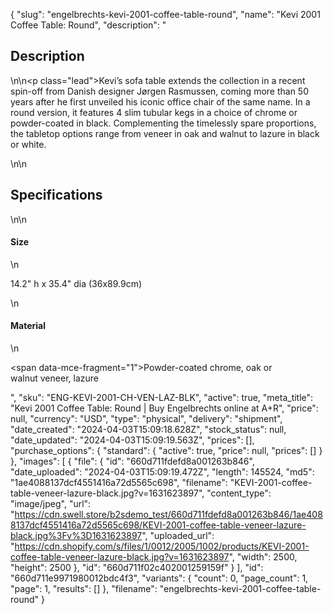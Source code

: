 {
  "slug": "engelbrechts-kevi-2001-coffee-table-round",
  "name": "Kevi 2001 Coffee Table: Round",
  "description": "<h2>Description</h2>\n<!-- split -->\n<p class=\"lead\">Kevi’s sofa table extends the collection in a recent spin-off from Danish designer Jørgen Rasmussen, coming more than 50 years after he first unveiled his iconic office chair of the same name. In a round version, it features 4 slim tubular kegs in a choice of chrome or powder-coated in black. Complementing the timelessly spare proportions, the tabletop options range from veneer in oak and walnut to lazure in black or white. </p>\n<!-- split -->\n<h2>Specifications</h2>\n<!-- split -->\n<h4>Size</h4>\n<p>14.2\" h x 35.4\" dia (36x89.9cm)</p>\n<h4>Material</h4>\n<p><span data-mce-fragment=\"1\">Powder-coated c</span>hrome, oak or walnut veneer, lazure</p>",
  "sku": "ENG-KEVI-2001-CH-VEN-LAZ-BLK",
  "active": true,
  "meta_title": "Kevi 2001 Coffee Table: Round | Buy Engelbrechts online at A+R",
  "price": null,
  "currency": "USD",
  "type": "physical",
  "delivery": "shipment",
  "date_created": "2024-04-03T15:09:18.628Z",
  "stock_status": null,
  "date_updated": "2024-04-03T15:09:19.563Z",
  "prices": [],
  "purchase_options": {
    "standard": {
      "active": true,
      "price": null,
      "prices": []
    }
  },
  "images": [
    {
      "file": {
        "id": "660d711fdefd8a001263b846",
        "date_uploaded": "2024-04-03T15:09:19.472Z",
        "length": 145524,
        "md5": "1ae4088137dcf4551416a72d5565c698",
        "filename": "KEVI-2001-coffee-table-veneer-lazure-black.jpg?v=1631623897",
        "content_type": "image/jpeg",
        "url": "https://cdn.swell.store/b2sdemo_test/660d711fdefd8a001263b846/1ae4088137dcf4551416a72d5565c698/KEVI-2001-coffee-table-veneer-lazure-black.jpg%3Fv%3D1631623897",
        "uploaded_url": "https://cdn.shopify.com/s/files/1/0012/2005/1002/products/KEVI-2001-coffee-table-veneer-lazure-black.jpg?v=1631623897",
        "width": 2500,
        "height": 2500
      },
      "id": "660d711f02c402001259159f"
    }
  ],
  "id": "660d711e9971980012bdc4f3",
  "variants": {
    "count": 0,
    "page_count": 1,
    "page": 1,
    "results": []
  },
  "filename": "engelbrechts-kevi-2001-coffee-table-round"
}